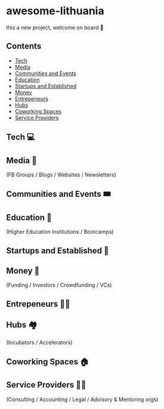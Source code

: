 # awesome-lithuania

this a new project, welcome on board 👋

## Contents

- [Tech](#tech-)
- [Media](#media-)
- [Communities and Events](#communities-and-events-)
- [Education](#education-)
- [Startups and Established](#startups-and-established-)
- [Money](#money-)
- [Entrepeneurs](#entrepeneurs-)
- [Hubs](#hubs-)
- [Coworking Spaces](#coworking-spaces-)
- [Service Providers](#service-providers-)

## Tech 💻


## Media 🎥
(FB Groups / Blogs / Websites / Newsletters)


## Communities and Events 🎟️


## Education 🏫
(Higher Education Institutions / Bootcamps)


## Startups and Established 🚀


## Money 💸
(Funding / Investors / Crowdfunding / VCs)


## Entrepeneurs 👨‍🚀


## Hubs 🏘️
(Incubators / Accelerators)


## Coworking Spaces 🏠


## Service Providers 🐕‍🦺
(Consulting / Accounting / Legal / Advisory & Mentoring orgs)
